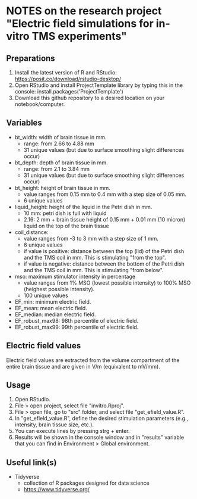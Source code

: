 # NOTES on the research project "Electric field simulations for in-vitro TMS experiments"

## Preparations
1. Install the latest version of R and RStudio: https://posit.co/download/rstudio-desktop/
2. Open RStudio and install ProjectTemplate library by typing this in the console: install.packages('ProjectTemplate')
3. Download this github repository to a desired location on your notebook/computer.

## Variables
+ bt_width: width of brain tissue in mm.
	+ range: from 2.66 to 4.88 mm
	+ 31 unique values (but due to surface smoothing slight differences occur)
+ bt_depth: depth of brain tissue in mm.
	+ range: from 2.1 to 3.84 mm
	+ 31 unique values (but due to surface smoothing slight differences occur)
+ bt_height: height of brain tissue in mm.
	+ value ranges from 0.15 mm to 0.4 mm with a step size of 0.05 mm.
	+ 6 unique values
+ liquid_height: height of the liquid in the Petri dish in mm. 
	+ 10 mm: petri dish is full with liquid
	+ 2.16: 2 mm + brain tissue height of 0.15 mm + 0.01 mm (10 micron) liquid on the top of the brain tissue 
+ coil_distance: 
	+ value ranges from -3 to 3 mm with a step size of 1 mm.
	+ 6 unique values
	+ if value is positive: distance between the top (lid) of the Petri dish and the TMS coil in mm. This is stimulating "from the top".
	+ if value is negative: distance between the bottom of the Petri dish and the TMS coil in mm. This is stimulating "from below".
+ mso: maximum stimulator intensity in percentage
	+ value ranges from 1% MSO (lowest possible intensity) to 100% MSO (heighest possible intensity).
	+ 100 unique values
+ EF_min: minimum electric field.
+ EF_mean: mean electric field. 
+ EF_median: median electric field. 
+ EF_robust_max98: 98th percentile of electric field.
+ EF_robust_max99: 99th percentile of electric field.

## Electric field values
Electric field values are extracted from the volume compartment of the entire brain tissue and are given in V/m (equivalent to mV/mm). 
 
## Usage
1. Open RStudio.
2. File > open project, select file "invitro.Rproj".
3. File > open file, go to "src" folder, and select file "get_efield_value.R".
4. In "get_efield_value.R", define the desired stimulation parameters (e.g., intensity, brain tissue size, etc.).
5. You can execute lines by pressing strg + enter. 
6. Results will be shown in the console window and in "results" variable that you can find in Environment > Global environment.

## Useful link(s)
+ Tidyverse
	+ collection of R packages designed for data science
	+ https://www.tidyverse.org/